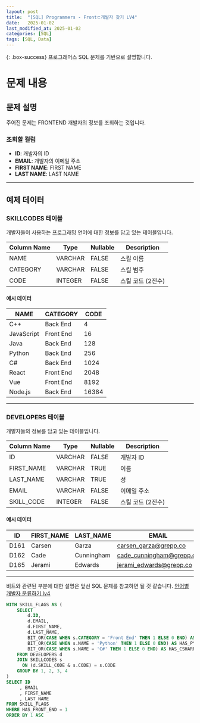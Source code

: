 ```yaml
---
layout: post
title:  "[SQL] Programmers - Frontㄷ개발자 찾기 LV4"
date:   2025-01-02
last_modified_at: 2025-01-02
categories: [SQL]
tags: [SQL, Data]
---
```


{: .box-success}
프로그래머스 SQL 문제를 기반으로 설명합니다.

# 문제 내용

## 문제 설명

주어진 문제는 FRONTEND 개발자의 정보를 조회하는 것입니다.

### **조회할 컬럼**
- **ID**: 개발자의 ID
- **EMAIL**: 개발자의 이메일 주소
- **FIRST NAME**: FIRST NAME
- **LAST NAME**: LAST NAME



---

## 예제 데이터

### SKILLCODES 테이블

개발자들이 사용하는 프로그래밍 언어에 대한 정보를 담고 있는 테이블입니다.

| Column Name | Type    | Nullable | Description        |
|-------------|---------|----------|--------------------|
| NAME        | VARCHAR | FALSE    | 스킬 이름          |
| CATEGORY    | VARCHAR | FALSE    | 스킬 범주          |
| CODE        | INTEGER | FALSE    | 스킬 코드 (2진수)  |

#### 예시 데이터

| NAME        | CATEGORY   | CODE |
|-------------|------------|------|
| C++         | Back End   | 4    |
| JavaScript  | Front End  | 16   |
| Java        | Back End   | 128  |
| Python      | Back End   | 256  |
| C#          | Back End   | 1024 |
| React       | Front End  | 2048 |
| Vue         | Front End  | 8192 |
| Node.js     | Back End   | 16384|

---

### DEVELOPERS 테이블

개발자들의 정보를 담고 있는 테이블입니다.

| Column Name | Type    | Nullable | Description        |
|-------------|---------|----------|--------------------|
| ID          | VARCHAR | FALSE    | 개발자 ID          |
| FIRST_NAME  | VARCHAR | TRUE     | 이름               |
| LAST_NAME   | VARCHAR | TRUE     | 성                 |
| EMAIL       | VARCHAR | FALSE    | 이메일 주소        |
| SKILL_CODE  | INTEGER | FALSE    | 스킬 코드 (2진수)  |

#### 예시 데이터

| ID   | FIRST_NAME | LAST_NAME | EMAIL                           | SKILL_CODE |
|------|------------|-----------|---------------------------------|------------|
| D161 | Carsen     | Garza     | carsen_garza@grepp.co           | 2048       |
| D162 | Cade       | Cunningham| cade_cunningham@grepp.co        | 8452       |
| D165 | Jerami     | Edwards   | jerami_edwards@grepp.co         | 400        |

---

비트와 관련된 부분에 대한 설명은 앞선 SQL 문제를 참고하면 될 것 같습니다. 
[언어별 개발자 분류하기 lv4](https://ggami-da.github.io/2024/11/27/sql-coding-lv4(3)/)

```sql
WITH SKILL_FLAGS AS (
    SELECT 
        d.ID,
        d.EMAIL,
        d.FIRST_NAME,
        d.LAST_NAME,
        BIT_OR(CASE WHEN s.CATEGORY = 'Front End' THEN 1 ELSE 0 END) AS HAS_FRONT_END,
        BIT_OR(CASE WHEN s.NAME = 'Python' THEN 1 ELSE 0 END) AS HAS_PYTHON,
        BIT_OR(CASE WHEN s.NAME = 'C#' THEN 1 ELSE 0 END) AS HAS_CSHARP
    FROM DEVELOPERS d
    JOIN SKILLCODES s
      ON (d.SKILL_CODE & s.CODE) = s.CODE
    GROUP BY 1, 2, 3, 4
)
SELECT ID
     , EMAIL
     , FIRST_NAME
     , LAST_NAME
FROM SKILL_FLAGS
WHERE HAS_FRONT_END = 1
ORDER BY 1 ASC
```

